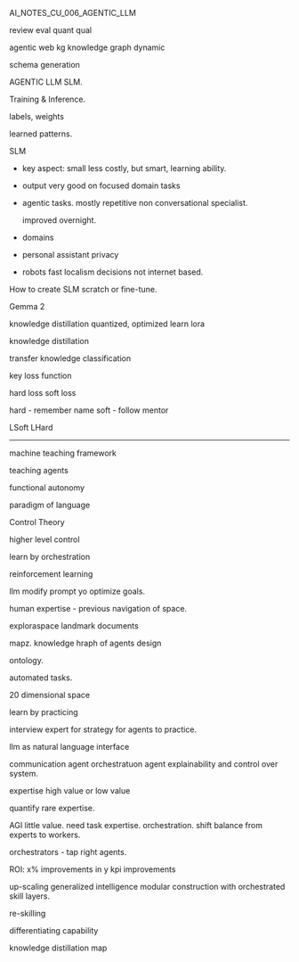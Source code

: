 AI_NOTES_CU_006_AGENTIC_LLM



review eval
quant qual

agentic web
kg
knowledge graph dynamic 

schema generation 

AGENTIC LLM SLM.

Training & Inference.

labels, weights

learned patterns.

SLM

- key aspect: small less costly, but smart, learning ability.

- output very good on focused domain tasks

- agentic tasks.
  mostly repetitive
  non conversational
  specialist.

  improved overnight.

- domains
- personal assistant
  privacy
- robots
  fast localism decisions
  not internet based.


How to create SLM
scratch or fine-tune.

Gemma 2

knowledge distillation
quantized, optimized learn
lora

knowledge distillation

transfer knowledge 
classification 

key loss function

hard loss
soft loss

hard - remember name
soft - follow mentor

LSoft
LHard

_____

machine teaching framework 

teaching agents

functional autonomy

paradigm of language 

Control Theory

higher level control

learn by orchestration

reinforcement learning 

llm modify prompt yo optimize goals.

human expertise - previous navigation of space.

exploraspace landmark documents 

mapz.
knowledge hraph of agents design

ontology.

automated tasks.

20 dimensional space

learn by practicing 

interview expert for strategy for agents to practice.

llm as
natural language interface 

communication agent
orchestratuon agent
explainability and control
over system.

expertise high value or low value

quantify rare expertise.

AGI little value.
need task expertise.
orchestration.
shift balance from experts to workers.

orchestrators - tap right agents.

ROI:
x% improvements in y kpi improvements 

up-scaling
generalized intelligence 
modular construction with orchestrated skill layers.

re-skilling

differentiating capability 

knowledge distillation map



  
